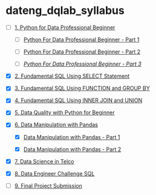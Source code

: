 # dateng_dqlab_syllabus


- [ ] [1. Python for Data Professional Beginner](Python/readme.md)

    - [ ] [Python For Data Professional Beginner - Part 1](Python/Python_for_Data_Professional_Beginner_-_Part_1/readme.md)

    - [ ] [Python For Data Professional Beginner - Part 2](Python/Python_for_Data_Professional_Beginner_-_Part_2/readme.md)
    
    - [ ] [_Python For Data Professional Beginner - Part 3_](Python/Python_for_Data_Professional_Beginner_-_Part_3/readme.md)

- [x] [2. Fundamental SQL Using SELECT Statement](SQL/Fundamental_SQL_Using_SELECT_Statement/readme.md)

- [x] [3. Fundamental SQL Using FUNCTION and GROUP BY](SQL/Fundamental_SQL_Using_FUNCTION_and_GROUP_BY//readme.md)

- [x] [4. Fundamental SQL Using INNER JOIN and UNION](SQL/Fundamental_SQL_Using_INNER_JOIN_and_UNION/readme.md)

- [x] [5. Data Quality with Python for Beginner](Python/Data_Quality_with_Python_for_Beginner/readme.md)

- [x] [6. Data Manipulation with Pandas](Python/readme.md)
    
    - [x] [Data Manipulation with Pandas - Part 1](Python/Data_Manipulation_with_Pandas_-_Part_1/readme.md)

    - [x] [Data Manipulation with Pandas - Part 2](Python/Data_Manipulation_with_Pandas_-_Part_2/readme.md)

- [x] [7. Data Science in Telco](Python/readme.md)

- [x] [8. Data Engineer Challenge SQL](SQL/readme.md)

- [ ] [9. Final Project Submission](Project/Project_Simple_ETL_with_Pandas/readme.md)
